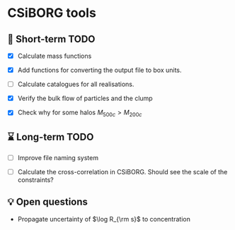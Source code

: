 # CSiBORG tools

## :scroll: Short-term TODO
- [x] Calculate mass functions
- [x] Add functions for converting the output file to box units.
- [ ] Calculate catalogues for all realisations.
- [x] Verify the bulk flow of particles and the clump
- [x] Check why for some halos $M_{500c} > M_{200c}$



## :hourglass: Long-term TODO
- [ ] Improve file naming system
- [ ] Calculate the cross-correlation in CSiBORG. Should see the scale of the constraints?


## :bulb: Open questions
- Propagate uncertainty of $\log R_{\rm s}$ to concentration